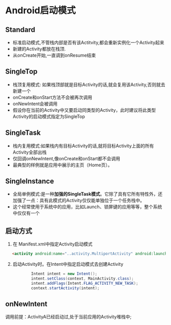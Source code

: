 # Android启动模式

## Standard

+ 标准启动模式,不管栈内部是否有该Actitvity,都会重新实例化一个Activity起来
+ 新建的Activity都放在栈顶.
+ 从onCreate开始,一直调到onResume结束

## SingleTop

+ 栈顶复用模式: 如果栈顶部就是目标Activity的话,就会复用该Activity,否则就去新建一个
+ onCreate和onStart方法不会被再次调用
+ onNewIntent会被调用
+ 假设你在当前的Activity中又要启动同类型的Activity，此时建议将此类型Activity的启动模式指定为SingleTop

## SingleTask

+ 栈内复用模式:如果栈内有目标Activity的话,就将目标Activity上面的所有Activity全部出栈
+ 仅回调onNewIntent,像onCreate和onStart都不会调用
+ 最典型的样例就是应用中展示的主页（Home页）。

## SingleInstance

+ 全局单例模式:是一种**加强的SingleTask模式**。它除了具有它所有特性外，还加强了一点：具有此模式的Activity仅仅能单独位于一个任务栈中。
+ 这个经常使用于系统中的应用，比如Launch、锁屏键的应用等等，整个系统中仅仅有一个

## 启动方式

1.  在 Manifest.xml中指定Activity启动模式

   ```html
      <activity android:name="..activity.MultiportActivity" android:launchMode="singleTask"/>
   ```

   

2. 启动Activity时。在Intent中指定启动模式去创建Activity

   ```java
           Intent intent = new Intent();
           intent.setClass(context, MainActivity.class);
           intent.addFlags(Intent.FLAG_ACTIVITY_NEW_TASK);
           context.startActivity(intent);
   ```

## onNewIntent

调用前提：ActivityA已经启动过,处于当前应用的Activity堆栈中; 



